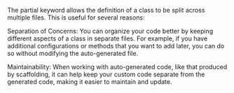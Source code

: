 The partial keyword allows the definition of a class to be split across multiple files. This is useful for several reasons:

Separation of Concerns: You can organize your code better by keeping different aspects of a class in separate files. For example, if you have additional configurations or methods that you want to add later, you can do so without modifying the auto-generated file.

Maintainability: When working with auto-generated code, like that produced by scaffolding, it can help keep your custom code separate from the generated code, making it easier to maintain and update.